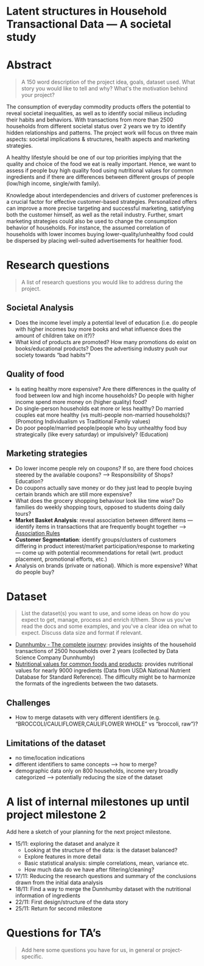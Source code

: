 # Latent structures in Household Transactional Data — A societal study 

# Abstract
> A 150 word description of the project idea, goals, dataset used. What story you would like to tell and why? What's the motivation behind your project?


The consumption of everyday commodity products offers the potential to reveal societal inequalities, as well as to identify social milieus including their habits and behaviors. With transactions from more than 2500 households from different societal status over 2 years we try to identify hidden relationships and patterns. The project work will focus on three main aspects: societal implications & structures, health aspects and marketing strategies.

A healthy lifestyle should be one of our top priorities implying that the quality and choice of the food we eat is really important. Hence, we want to assess if people buy high quality food using nutritional values for common ingredients and if there are differences between different groups of people (low/high income, single/with family).

Knowledge about interdependencies and drivers of customer preferences is a crucial factor for effective customer-based strategies. Personalized offers can improve a more precise targeting and successful marketing, satisfying both the customer himself, as well as the retail industry. Further, smart marketing strategies could also be used to change the consumption behavior of households. For instance, the assumed correlation of households with lower incomes buying lower-quality/unhealthy food could be dispersed by placing well-suited advertisements for healthier food.


# Research questions
> A list of research questions you would like to address during the project. 

## Societal Analysis
* Does the income level imply a potential level of education (i.e. do people with higher incomes buy more books and what influence does the amount of children take on it?)?
* What kind of products are promoted? How many promotions do exist on books/educational products? Does the advertising industry push our society towards “bad habits”?

## Quality of food
* Is eating healthy more expensive? Are there differences in the quality of food between low and high income households?  Do people with higher income spend more money on (higher quality) food?
* Do single-person households eat more or less healthy? Do married couples eat more healthy (vs multi-people non-married households)? (Promoting Individualism vs Traditional Family values)
* Do poor people/married people/people who buy unhealthy food buy
strategically (like every saturday) or impulsively? (Education)

## Marketing strategies
* Do lower income people rely on coupons? If so, are there food choices steered by the available coupons? —> Responsibility of Shops? Education?
* Do coupons actually save money or do they just lead to people buying certain brands which are still more expensive?
* What does the grocery shopping behaviour look like time wise? Do families do weekly shopping tours, opposed to students doing daily tours? 
* **Market Basket Analysis**: reveal association between different items — identify items in transactions that are frequently bought together —> [Association Rules](https://www.saedsayad.com/association_rules.htm)
* **Customer Segmentation**: identify groups/clusters of customers differing in product interest/market participation/response to marketing — come up with potential recommendations for retail (wrt. product placement, promotional efforts, etc.) 
* Analysis on brands (private or national). Which is more expensive? What do people buy? 

# Dataset
> List the dataset(s) you want to use, and some ideas on how do you expect to get, manage, process and enrich it/them. Show us you've read the docs and some examples, and you've a clear idea on what to expect. Discuss data size and format if relevant.

* [Dunnhumby - The complete journey](https://www.dunnhumby.com/careers/engineering/sourcefiles): provides insights of the household transactions of 2500 households over 2 years (collected by Data Science Company Dunnhumby)
* [Nutritional values for common foods and products](https://www.kaggle.com/trolukovich/nutritional-values-for-common-foods-and-products/metadata): provides nutritional values for nearly 9000 ingredients (Data from USDA National Nutrient Database for Standard Reference). The difficulty might be to harmonize the formats of the ingredients between the two datasets.

## Challenges 
* How to merge datasets with very different identifiers (e.g. “BROCCOLI/CAULIFLOWER,CAULIFLOWER WHOLE” vs “broccoli, raw”)?

## Limitations of the dataset 
* no time/location indications
* different identifiers to same concepts —> how to merge?
* demographic data only on 800 households, income very broadly categorized —> potentially reducing the size of the dataset 

# A list of internal milestones up until project milestone 2
Add here a sketch of your planning for the next project milestone.

* 15/11: exploring the dataset and analyze it 
  * Looking at the structure of the data: is the dataset balanced? 
  * Explore features in more detail
  * Basic statistical analysis: simple correlations, mean, variance etc.
  * How much data do we have after filtering/cleaning?
* 17/11: Reducing the research questions and summary of the conclusions drawn from the initial data analysis
* 18/11: Find a way to merge the Dunnhumby dataset with the nutritional information of ingredients
* 22/11: First design/structure of the data story
* 25/11: Return for second milestone

# Questions for TA’s
> Add here some questions you have for us, in general or project-specific.







